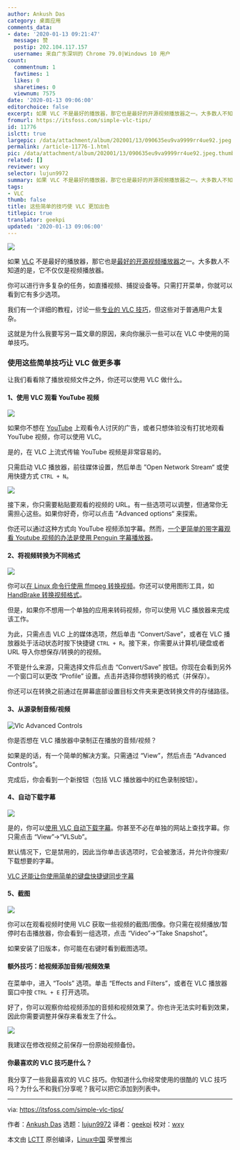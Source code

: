```yaml
---
author: Ankush Das
category: 桌面应用
comments_data:
- date: '2020-01-13 09:21:47'
  message: 赞
  postip: 202.104.117.157
  username: 来自广东深圳的 Chrome 79.0|Windows 10 用户
count:
  commentnum: 1
  favtimes: 1
  likes: 0
  sharetimes: 0
  viewnum: 7575
date: '2020-01-13 09:06:00'
editorchoice: false
excerpt: 如果 VLC 不是最好的播放器，那它也是最好的开源视频播放器之一。大多数人不知道的是，它不仅仅是视频播放器。
fromurl: https://itsfoss.com/simple-vlc-tips/
id: 11776
islctt: true
largepic: /data/attachment/album/202001/13/090635eu9va9999rr4ue92.jpeg
permalink: /article-11776-1.html
pic: /data/attachment/album/202001/13/090635eu9va9999rr4ue92.jpeg.thumb.jpg
related: []
reviewer: wxy
selector: lujun9972
summary: 如果 VLC 不是最好的播放器，那它也是最好的开源视频播放器之一。大多数人不知道的是，它不仅仅是视频播放器。
tags:
- VLC
thumb: false
title: 这些简单的技巧使 VLC 更加出色
titlepic: true
translator: geekpi
updated: '2020-01-13 09:06:00'
---
```


![](/data/attachment/album/202001/13/090635eu9va9999rr4ue92.jpeg)


如果 [VLC](https://www.videolan.org/) 不是最好的播放器，那它也是[最好的开源视频播放器](https://itsfoss.com/video-players-linux/)之一。大多数人不知道的是，它不仅仅是视频播放器。


你可以进行许多复杂的任务，如直播视频、捕捉设备等。只需打开菜单，你就可以看到它有多少选项。


我们有一个详细的教程，讨论一些[专业的 VLC 技巧](https://itsfoss.com/vlc-pro-tricks-linux/)，但这些对于普通用户太复杂。


这就是为什么我要写另一篇文章的原因，来向你展示一些可以在 VLC 中使用的简单技巧。


### 使用这些简单技巧让 VLC 做更多事


让我们看看除了播放视频文件之外，你还可以使用 VLC 做什么。


#### 1、使用 VLC 观看 YouTube 视频


![](/data/attachment/album/202001/13/090646ap1dy1qkg4qd4nc2.jpg)


如果你不想在 [YouTube](https://www.youtube.com/) 上观看令人讨厌的广告，或者只想体验没有打扰地观看 YouTube 视频，你可以使用 VLC。


是的，在 VLC 上流式传输 YouTube 视频是非常容易的。


只需启动 VLC 播放器，前往媒体设置，然后单击 ”Open Network Stream“ 或使用快捷方式 `CTRL + N`。


![](/data/attachment/album/202001/13/090647eeq2xxzj41hj1qca.jpg)


接下来，你只需要粘贴要观看的视频的 URL。有一些选项可以调整，但通常你无需担心这些。如果你好奇，你可以点击 ”Advanced options“ 来探索。


你还可以通过这种方式向 YouTube 视频添加字幕。然而，[一个更简单的带字幕观看 Youtube 视频的办法是使用 Penguin 字幕播放器](https://itsfoss.com/penguin-subtitle-player/)。


#### 2、将视频转换为不同格式


![](/data/attachment/album/202001/13/090730do6nm2jim2oqp2i2.jpg)


你可以[在 Linux 命令行使用 ffmpeg 转换视频](https://itsfoss.com/ffmpeg/)。你还可以使用图形工具，如 [HandBrake 转换视频格式](https://itsfoss.com/handbrake/)。


但是，如果你不想用一个单独的应用来转码视频，你可以使用 VLC 播放器来完成该工作。


为此，只需点击 VLC 上的媒体选项，然后单击 “Convert/Save”，或者在 VLC 播放器处于活动状态时按下快捷键 `CTRL + R`。接下来，你需要从计算机/硬盘或者 URL 导入你想保存/转换的的视频。


不管是什么来源，只需选择文件后点击 “Convert/Save” 按钮。你现在会看到另外一个窗口可以更改 “Profile” 设置。点击并选择你想转换的格式（并保存）。


你还可以在转换之前通过在屏幕底部设置目标文件夹来更改转换文件的存储路径。


#### 3、从源录制音频/视频


![Vlc Advanced Controls](/data/attachment/album/202001/13/090734vvo60lllpm6p7kpx.png)


你是否想在 VLC 播放器中录制正在播放的音频/视频？


如果是的话，有一个简单的解决方案。只需通过 “View”，然后点击 “Advanced Controls”。


完成后，你会看到一个新按钮（包括 VLC 播放器中的红色录制按钮）。


#### 4、自动下载字幕


![](/data/attachment/album/202001/13/090659czngg8c7x118cgpb.png)


是的，你可以[使用 VLC 自动下载字幕](https://itsfoss.com/download-subtitles-automatically-vlc-media-player-ubuntu/)。你甚至不必在单独的网站上查找字幕。你只需点击 “View”->“VLSub”。


默认情况下，它是禁用的，因此当你单击该选项时，它会被激活，并允许你搜索/下载想要的字幕。


[VLC 还能让你使用简单的键盘快捷键同步字幕](https://itsfoss.com/how-to-synchronize-subtitles-with-movie-quick-tip/)


#### 5、截图


![](/data/attachment/album/202001/13/090700xavynkjysy47cv8d.png)


你可以在观看视频时使用 VLC 获取一些视频的截图/图像。你只需在视频播放/暂停时右击播放器，你会看到一组选项，点击 “Video”->“Take Snapshot”。


如果安装了旧版本，你可能在右键时看到截图选项。


#### 额外技巧：给视频添加音频/视频效果


在菜单中，进入 “Tools” 选项。单击 “Effects and Filters”，或者在 VLC 播放器窗口中按 `CTRL + E` 打开选项。


好了，你可以观察你给视频添加的音频和视频效果了。你也许无法实时看到效果，因此你需要调整并保存来看发生了什么。


![](/data/attachment/album/202001/13/090703kx5qx533jc3jjv73.jpg)


我建议在修改视频之前保存一份原始视频备份。


#### 你最喜欢的 VLC 技巧是什么？


我分享了一些我最喜欢的 VLC 技巧。你知道什么你经常使用的很酷的 VLC 技巧吗？为什么不和我们分享呢？我可以把它添加到列表中。




---


via: <https://itsfoss.com/simple-vlc-tips/>


作者：[Ankush Das](https://itsfoss.com/author/ankush/) 选题：[lujun9972](https://github.com/lujun9972) 译者：[geekpi](https://github.com/geekpi) 校对：[wxy](https://github.com/wxy)


本文由 [LCTT](https://github.com/LCTT/TranslateProject) 原创编译，[Linux中国](https://linux.cn/) 荣誉推出